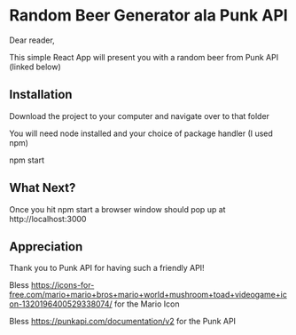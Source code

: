 # Random Beer Generator ala Punk API

Dear reader,

This simple React App will present you with a random beer from Punk API (linked below)

## Installation

Download the project to your computer and navigate over to that folder

You will need node installed and your choice of package handler (I used npm)

npm start

## What Next?

Once you hit npm start a browser window should pop up at http://localhost:3000


## Appreciation

Thank you to Punk API for having such a friendly API!

Bless https://icons-for-free.com/mario+mario+bros+mario+world+mushroom+toad+videogame+icon-1320196400529338074/ for the Mario Icon

Bless https://punkapi.com/documentation/v2 for the Punk API
